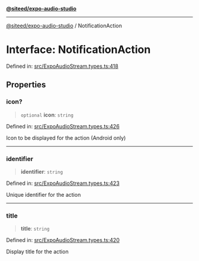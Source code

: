 [**@siteed/expo-audio-studio**](../README.md)

***

[@siteed/expo-audio-studio](../README.md) / NotificationAction

# Interface: NotificationAction

Defined in: [src/ExpoAudioStream.types.ts:418](https://github.com/deeeed/expo-audio-stream/blob/acf23f6c5feaf05159a3376898117bd6525f08bd/packages/expo-audio-studio/src/ExpoAudioStream.types.ts#L418)

## Properties

### icon?

> `optional` **icon**: `string`

Defined in: [src/ExpoAudioStream.types.ts:426](https://github.com/deeeed/expo-audio-stream/blob/acf23f6c5feaf05159a3376898117bd6525f08bd/packages/expo-audio-studio/src/ExpoAudioStream.types.ts#L426)

Icon to be displayed for the action (Android only)

***

### identifier

> **identifier**: `string`

Defined in: [src/ExpoAudioStream.types.ts:423](https://github.com/deeeed/expo-audio-stream/blob/acf23f6c5feaf05159a3376898117bd6525f08bd/packages/expo-audio-studio/src/ExpoAudioStream.types.ts#L423)

Unique identifier for the action

***

### title

> **title**: `string`

Defined in: [src/ExpoAudioStream.types.ts:420](https://github.com/deeeed/expo-audio-stream/blob/acf23f6c5feaf05159a3376898117bd6525f08bd/packages/expo-audio-studio/src/ExpoAudioStream.types.ts#L420)

Display title for the action
